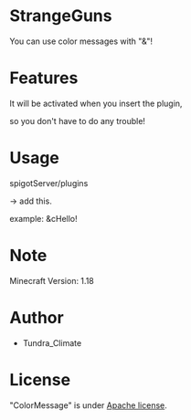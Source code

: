 # StrangeGuns

You can use color messages with "&"!

# Features

It will be activated when you insert the plugin,

so you don't have to do any trouble!

# Usage

spigotServer/plugins

-> add this.

example: &cHello!

# Note

Minecraft Version: 1.18

# Author

* Tundra_Climate

# License

"ColorMessage" is under [Apache license](https://en.wikipedia.org/wiki/Apache_License).

